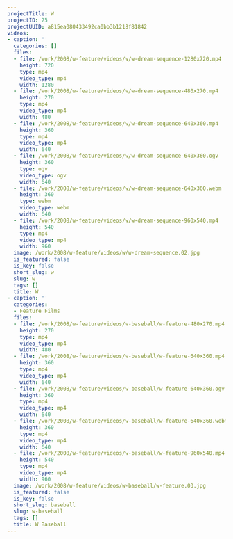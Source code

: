 ```yaml
---
projectTitle: W
projectID: 25
projectUUID: a815ea080433492ca0bb3b1218f81842
videos:
- caption: ''
  categories: []
  files:
  - file: /work/2008/w-feature/videos/w/w-dream-sequence-1280x720.mp4
    height: 720
    type: mp4
    video_type: mp4
    width: 1280
  - file: /work/2008/w-feature/videos/w/w-dream-sequence-480x270.mp4
    height: 270
    type: mp4
    video_type: mp4
    width: 480
  - file: /work/2008/w-feature/videos/w/w-dream-sequence-640x360.mp4
    height: 360
    type: mp4
    video_type: mp4
    width: 640
  - file: /work/2008/w-feature/videos/w/w-dream-sequence-640x360.ogv
    height: 360
    type: ogv
    video_type: ogv
    width: 640
  - file: /work/2008/w-feature/videos/w/w-dream-sequence-640x360.webm
    height: 360
    type: webm
    video_type: webm
    width: 640
  - file: /work/2008/w-feature/videos/w/w-dream-sequence-960x540.mp4
    height: 540
    type: mp4
    video_type: mp4
    width: 960
  image: /work/2008/w-feature/videos/w/w-dream-sequence.02.jpg
  is_featured: false
  is_key: false
  short_slug: w
  slug: w
  tags: []
  title: W
- caption: ''
  categories:
  - Feature Films
  files:
  - file: /work/2008/w-feature/videos/w-baseball/w-feature-480x270.mp4
    height: 270
    type: mp4
    video_type: mp4
    width: 480
  - file: /work/2008/w-feature/videos/w-baseball/w-feature-640x360.mp4
    height: 360
    type: mp4
    video_type: mp4
    width: 640
  - file: /work/2008/w-feature/videos/w-baseball/w-feature-640x360.ogv
    height: 360
    type: mp4
    video_type: mp4
    width: 640
  - file: /work/2008/w-feature/videos/w-baseball/w-feature-640x360.webm
    height: 360
    type: mp4
    video_type: mp4
    width: 640
  - file: /work/2008/w-feature/videos/w-baseball/w-feature-960x540.mp4
    height: 540
    type: mp4
    video_type: mp4
    width: 960
  image: /work/2008/w-feature/videos/w-baseball/w-feature.03.jpg
  is_featured: false
  is_key: false
  short_slug: baseball
  slug: w-baseball
  tags: []
  title: W Baseball
---
```

